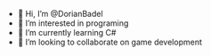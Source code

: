 - 👋 Hi, I’m @DorianBadel
- 👀 I’m interested in programing
- 🌱 I’m currently learning C#
- 💞️ I’m looking to collaborate on game development
